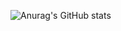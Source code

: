 ![Anurag's GitHub stats](https://github-readme-stats.vercel.app/api?username=BEC0ME&show_icons=true&theme=nightowl)
